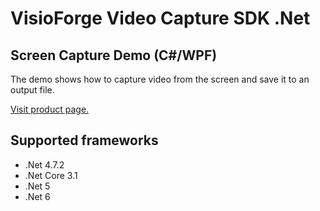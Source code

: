 ﻿# VisioForge Video Capture SDK .Net

## Screen Capture Demo (C#/WPF)

The demo shows how to capture video from the screen and save it to an output file.

[Visit product page.](https://www.visioforge.com/video-capture-sdk-net)

## Supported frameworks

* .Net 4.7.2
* .Net Core 3.1
* .Net 5
* .Net 6
